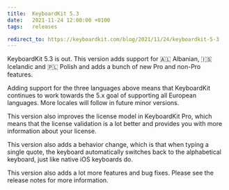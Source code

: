 ```yaml
---
title:  KeyboardKit 5.3
date:   2021-11-24 12:00:00 +0100
tags:   releases

redirect_to: https://keyboardkit.com/blog/2021/11/24/keyboardkit-5-3
---
```


KeyboardKit 5.3 is out. This version adds support for 🇦🇱 Albanian, 🇮🇸 Icelandic and 🇵🇱 Polish and adds a bunch of new Pro and non-Pro features.

Adding support for the three languages above means that KeyboardKit continues to work towards the 5.x goal of supporting all European languages. More locales will follow in future minor versions.

This version also improves the license model in KeyboardKit Pro, which means that the license validation is a lot better and provides you with more information about your license.

This version also adds a behavior change, which is that when typing a single quote, the keyboard automatically switches back to the alphabetical keyboard, just like native iOS keyboards do.

This version also adds a lot more features and bug fixes. Please see the release notes for more information.